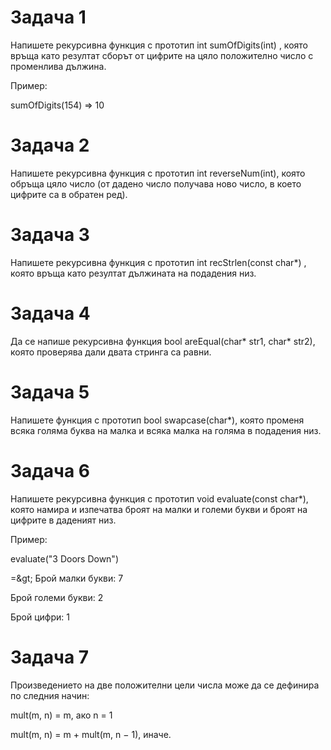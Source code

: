 ﻿# Задача 1

Напишете рекурсивна функция с прототип int sumOfDigits(int) , която връща като резултат сборът от цифрите на цяло положително число с променлива дължина.

Пример:

sumOfDigits(154) => 10

# Задача 2

Напишете рекурсивна функция с прототип int reverseNum(int), която обръща цяло число (от дадено число получава ново число, в което цифрите са в обратен ред).

# Задача 3
Напишете рекурсивна функция с прототип int recStrlen(const char\*) , която връща като резултат дължината на подадения низ.

# Задача 4

Да се напише рекурсивна функция bool areEqual(char\* str1, char\* str2), която проверява дали двата стринга са равни.

# Задача 5

Напишете функция с прототип bool swapcase(char\*), която променя всяка голяма буква на малка и всяка малка на голяма в подадения низ.

# Задача 6

Напишете рекурсивна функция с прототип void evaluate(const char\*), която намира и изпечатва броят на малки и големи букви и броят на цифрите в даденият низ.

Пример:

evaluate(&quot;3 Doors Down&quot;)

=\&gt; Брой малки букви: 7

Брой големи букви: 2

Брой цифри: 1

# Задача 7

Произведението на две положителни цели числа може да се дефинира по следния начин:

mult(m, n) = m, ако n = 1

mult(m, n) = m + mult(m, n − 1), иначе.
